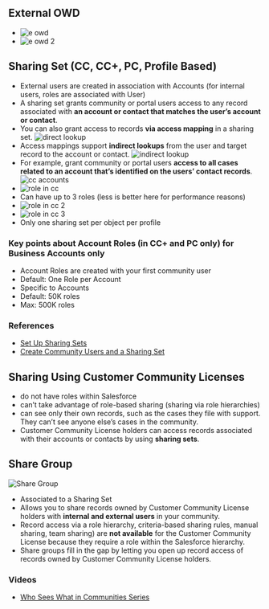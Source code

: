 ## External OWD
- ![e owd](img/cc-eowd-1.png) 
- ![e owd 2](img/c-eowd-2.png) 


## Sharing Set (CC, CC+, PC, Profile Based)

- External users are created in association with Accounts (for internal users, roles are associated with User)
- A sharing set grants community or portal users access to any record associated with **an account or contact that matches the user’s account or contact**. 
- You can also grant access to records **via access mapping** in a sharing set. 
![direct lookup](img/cc-ss-case-1.png)
- Access mappings support **indirect lookups** from the user and target record to the account or contact. 
![indirect lookup](img/cc-ss-case-2.png)
- For example, grant community or portal users **access to all cases related to an account that’s identified on the users’ contact records**.
![cc accounts](img/cc-accounts-1.png)
- ![role in cc](img/cc-role-1.png)
- Can have up to 3 roles (less is better here for performance reasons)
- ![role in cc 2](img/cc-role-2.png)
- ![role in cc 3](img/cc-role-3.png)
- Only one sharing set per object per profile
### Key points about Account Roles (in CC+ and PC only) for Business Accounts only
- Account Roles are created with your first community user
- Default: One Role per Account
- Specific to Accounts
- Default: 50K roles
- Max: 500K roles 

### References
- [Set Up Sharing Sets](https://help.salesforce.com/articleView?id=networks_setting_light_users.htm&type=5)
- [Create Community Users and a Sharing Set](https://trailhead.salesforce.com/content/learn/modules/community_rollout_impl/community_rollout_impl_sharing)


## Sharing Using Customer Community Licenses
- do not have roles within Salesforce
- can’t take advantage of role-based sharing (sharing via role hierarchies)
- can see only their own records, such as the cases they file with support. They can’t see anyone else’s cases in the community.
- Customer Community License holders can access records associated with their accounts or contacts by using **sharing sets**.

## Share Group
![Share Group](img/cc-share-group.png)
- Associated to a Sharing Set
- Allows you to share records owned by Customer Community License holders with **internal and external users** in your community.
- Record access via a role hierarchy, criteria-based sharing rules, manual sharing, team sharing) are **not available** for the Customer Community License because they require a role within the Salesforce hierarchy. 
- Share groups fill in the gap by letting you open up record access of records owned by Customer Community License holders.


### Videos
- [Who Sees What in Communities Series](https://salesforce.vidyard.com/watch/bLE3QNRSej2iasw9vvc6Tk)
